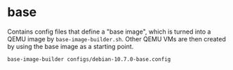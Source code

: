# base

Contains config files that define a "base image", which is turned into a
QEMU image by `base-image-builder.sh`. Other QEMU VMs are then created by using
the base image as a starting point.

`base-image-builder configs/debian-10.7.0-base.config`
